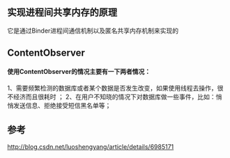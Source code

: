 ## 实现进程间共享内存的原理
它是通过Binder进程间通信机制以及匿名共享内存机制来实现的

## ContentObserver
#### 使用ContentObserver的情况主要有一下两者情况：
1、需要频繁检测的数据库或者某个数据是否发生改变，如果使用线程去操作，很不经济而且很耗时 ；
2、在用户不知晓的情况下对数据库做一些事件，比如：悄悄发送信息、拒绝接受短信黑名单等；

## 参考
http://blog.csdn.net/luoshengyang/article/details/6985171
